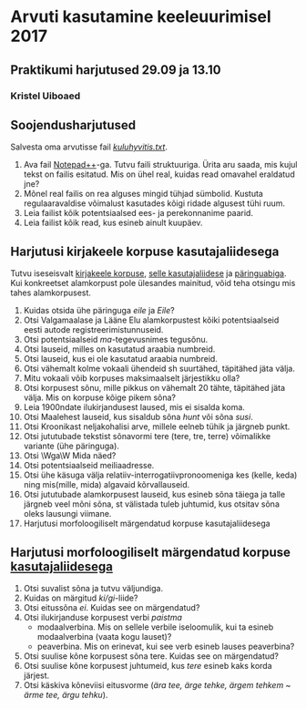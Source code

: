 # Arvuti kasutamine keeleuurimisel 2017
## Praktikumi harjutused 29.09 ja 13.10
### Kristel Uiboaed

## Soojendusharjutused

Salvesta oma arvutisse fail [*kuluhyvitis.txt*](kuluhyvitis.txt).

1. Ava fail [Notepad++](https://notepad-plus-plus.org/download/v7.5.1.html)-ga. Tutvu faili struktuuriga. Ürita aru saada, mis kujul tekst on failis esitatud. Mis on ühel real, kuidas read omavahel eraldatud jne?
2. Mõnel real failis on rea alguses mingid tühjad sümbolid. Kustuta regulaaravaldise võimalust kasutades kõigi ridade algusest tühi ruum.
3. Leia failist kõik potentsiaalsed ees- ja perekonnanime paarid.
4. Leia failist kõik read, kus esineb ainult kuupäev.

## Harjutusi kirjakeele korpuse kasutajaliidesega

Tutvu iseseisvalt [kirjakeele korpuse](http://www.cl.ut.ee/korpused/segakorpus/index.php?lang=et), [selle kasutajaliidese](http://www.cl.ut.ee/korpused/kasutajaliides/) ja [päringuabiga](http://www.cl.ut.ee/korpused/kasutajaliides/erispikker#olemid). Kui konkreetset alamkorpust pole ülesandes mainitud, võid teha otsingu mis tahes alamkorpusest.

1. Kuidas otsida ühe päringuga *eile* ja *Eile*?
2. Otsi Valgamaalase ja Lääne Elu alamkorpustest kõiki potentsiaalseid eesti autode registreerimistunnuseid.
3. Otsi potentsiaalseid *ma*-tegevusnimes tegusõnu.
4. Otsi lauseid, milles on kasutatud araabia numbreid.
5. Otsi lauseid, kus ei ole kasutatud araabia numbreid.
6. Otsi vähemalt kolme vokaali ühendeid sh suurtähed, täpitähed jäta välja.
7. Mitu vokaali võib korpuses maksimaalselt järjestikku olla?
8. Otsi korpusest sõnu, mille pikkus on vähemalt 20 tähte, täpitähed jäta välja. Mis on korpuse kõige pikem sõna?
9. Leia 1900ndate ilukirjandusest laused, mis ei sisalda koma.
10. Otsi Maalehest  lauseid, kus sisaldub sõna *hunt* või sõna *susi*.
11. Otsi Kroonikast neljakohalisi arve, millele eelneb tühik ja järgneb punkt.
12. Otsi jututubade tekstist sõnavormi tere (tere, tre, terre) võimalikke variante (ühe päringuga).
13. Otsi \Wga\W Mida näed?
14. Otsi potentsiaalseid meiliaadresse.
15. Otsi ühe käsuga välja relatiiv-interrogatiivpronoomeniga kes (kelle, keda) ning mis(mille, mida) algavaid kõrvallauseid.
16. Otsi jututubade alamkorpusest lauseid, kus esineb sõna täiega ja talle järgneb veel mõni sõna, st välistada tuleb juhtumid, kus otsitav sõna oleks lausungi viimane.
17. Harjutusi morfoloogiliselt märgendatud korpuse kasutajaliidesega

## Harjutusi morfoloogiliselt märgendatud korpuse [kasutajaliidesega](http://www.cl.ut.ee/korpused/morfliides/)
1. Otsi suvalist sõna ja tutvu väljundiga.
2. Kuidas on märgitud *ki\/gi*-liide?
3. Otsi eitussõna *ei*. Kuidas see on märgendatud?
4. Otsi ilukirjanduse korpusest verbi *paistma*
    - modaalverbina. Mis on sellele verbile iseloomulik, kui ta esineb modaalverbina (vaata kogu lauset)?
    - peaverbina. Mis on erinevat, kui see verb esineb lauses peaverbina?
5. Otsi suulise kõne korpusest sõna tere. Kuidas see on märgendatud?
6. Otsi suulise kõne korpusest juhtumeid, kus *tere* esineb kaks korda järjest.
7. Otsi käskiva kõneviisi eitusvorme (*ära tee, ärge tehke, ärgem tehkem* ~ *ärme tee, ärgu tehku*).

